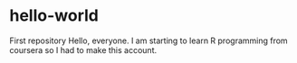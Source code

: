 # hello-world
First repository
Hello, everyone.
I am starting to learn R programming from coursera so I had to make this account.
